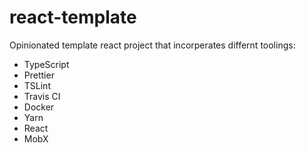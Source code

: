 # react-template

Opinionated template react project that incorperates differnt toolings:

- TypeScript
- Prettier
- TSLint
- Travis CI
- Docker
- Yarn
- React
- MobX
